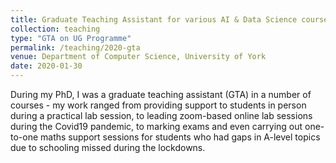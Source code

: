 ```yaml
---
title: Graduate Teaching Assistant for various AI & Data Science courses
collection: teaching
type: "GTA on UG Programme"
permalink: /teaching/2020-gta
venue: Department of Computer Science, University of York
date: 2020-01-30
---
```


During my PhD, I was a graduate teaching assistant (GTA) in a number of courses - my work ranged
from providing support to students in person during a practical lab session, to leading zoom-based
online lab sessions during the Covid19 pandemic, to marking exams and even carrying out one-to-one
maths support sessions for students who had gaps in A-level topics due to schooling missed during
the lockdowns.
